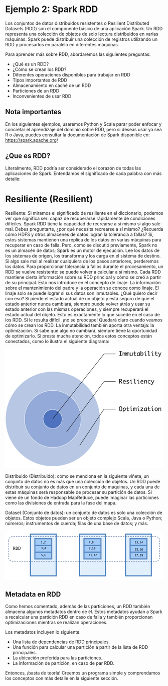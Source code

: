 # Ejemplo 2: Spark RDD

Los conjuntos de datos distribuidos resistentes o Resilient Distributed Datasets (RDD) son el componente básico de una aplicación Spark. Un RDD representa una colección de objetos de solo lectura distribuidos en varias máquinas. Spark puede distribuir una colección de registros utilizando un RDD y procesarlos en paralelo en diferentes máquinas.

Para aprender más sobre RDD, abordaremos las siguientes preguntas:

- ¿Qué es un RDD?
- ¿Cómo se crean los RDD?
- Diferentes operaciones disponibles para trabajar en RDD
- Tipos importantes de RDD
- Almacenamiento en caché de un RDD
- Particiones de un RDD
- Inconvenientes de usar RDD

## Nota importantes
En los siguientes ejemplos, usaremos Python y Scala parar poder enfocar y concretar el aprendizaje del dominio sobre RDD, pero si deseas usar ya sea R o Java, puedes consultar la documentación de Spark disponible en: https://spark.apache.org/

## ¿Que es RDD?

Literalmente, RDD podría ser considerado el corazón de todas las aplicaciones de Spark. Entendamos el significado de cada palabra con más detalle:

# Resiliente (Resilient)

Resiliente: Si miramos el significado de resiliente en el diccionario, podemos ver que significa ser: capaz de recuperarse rápidamente de condiciones difíciles. Spark RDD tiene la capacidad de recrearse a sí mismo si algo sale mal. Debes preguntarte, ¿por qué necesita recrearse a sí mismo? ¿Recuerda cómo HDFS y otros almacenes de datos logran la tolerancia a fallas? Sí, estos sistemas mantienen una réplica de los datos en varias máquinas para recuperar en caso de falla. Pero, como se discutió previamente, Spark no es un almacén de datos; Spark es un motor de ejecución. Lee los datos de los sistemas de origen, los transforma y los carga en el sistema de destino. Si algo sale mal al realizar cualquiera de los pasos anteriores, perderemos los datos. Para proporcionar tolerancia a fallos durante el procesamiento, un RDD se vuelve resistente: se puede volver a calcular a sí mismo. Cada RDD mantiene cierta información sobre su RDD principal y cómo se creó a partir de su principal. Esto nos introduce en el concepto de linaje. La información sobre el mantenimiento del padre y la operación se conoce como linaje. El linaje solo se puede lograr si sus datos son inmutables. ¿Qué quiero decir con eso? Si pierde el estado actual de un objeto y está seguro de que el estado anterior nunca cambiará, siempre puede volver atrás y usar su estado anterior con las mismas operaciones, y siempre recuperará el estado actual del objeto. Esto es exactamente lo que sucede en el caso de los RDD. Si le resulta difícil, ¡no se preocupe! Quedará claro cuando veamos cómo se crean los RDD.
La inmutabilidad también aporta otra ventaja: la optimización. Si sabe que algo no cambiará, siempre tiene la oportunidad de optimizarlo. Si presta mucha atención, todos estos conceptos están conectados, como lo ilustra el siguiente diagrama:

![resilient](assets/resilient.png)

Distribuido (Distribuido): como se menciona en la siguiente viñeta, un conjunto de datos no es más que una colección de objetos. Un RDD puede distribuir su conjunto de datos en un conjunto de máquinas, y cada una de estas máquinas será responsable de procesar su partición de datos. Si viene de un fondo de Hadoop MapReduce, puede imaginar las particiones como las divisiones de entrada para la fase del mapa.

Dataset (Conjunto de datos): un conjunto de datos es solo una colección de objetos. Estos objetos pueden ser un objeto complejo Scala, Java o Python; números; instrumentos de cuerda; filas de una base de datos; y más.

![clust](assets/clust.png)

## Metadata en RDD

Como hemos comentado, además de las particiones, un RDD también almacena algunos metadatos dentro de él. Estos metadatos ayudan a Spark a recalcular una partición RDD en caso de falla y también proporcionan optimizaciones mientras se realizan operaciones.

Los metadatos incluyen lo siguiente:

- Una lista de dependencias de RDD principales.
- Una función para calcular una partición a partir de la lista de RDD principales.
- La ubicación preferida para las particiones.
- La información de partición, en caso de par RDD.

Entonces, ¡basta de teoría! Creemos un programa simple y comprendamos los conceptos con más detalle en la siguiente sección.